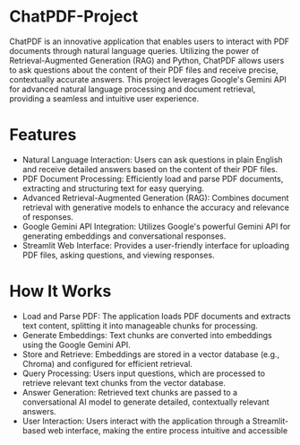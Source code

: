# ChatPDF-Project

ChatPDF is an innovative application that enables users to interact with PDF documents through natural language queries. Utilizing the power of Retrieval-Augmented Generation (RAG) and Python, ChatPDF allows users to ask questions about the content of their PDF files and receive precise, contextually accurate answers. This project leverages Google's Gemini API for advanced natural language processing and document retrieval, providing a seamless and intuitive user experience.

# Features

* Natural Language Interaction: Users can ask questions in plain English and receive detailed answers based on the content of their PDF files.
* PDF Document Processing: Efficiently load and parse PDF documents, extracting and structuring text for easy querying.
* Advanced Retrieval-Augmented Generation (RAG): Combines document retrieval with generative models to enhance the accuracy and relevance of responses.
* Google Gemini API Integration: Utilizes Google's powerful Gemini API for generating embeddings and conversational responses.
* Streamlit Web Interface: Provides a user-friendly interface for uploading PDF files, asking questions, and viewing responses.
# How It Works

* Load and Parse PDF: The application loads PDF documents and extracts text content, splitting it into manageable chunks for processing.
* Generate Embeddings: Text chunks are converted into embeddings using the Google Gemini API.
* Store and Retrieve: Embeddings are stored in a vector database (e.g., Chroma) and configured for efficient retrieval.
* Query Processing: Users input questions, which are processed to retrieve relevant text chunks from the vector database.
* Answer Generation: Retrieved text chunks are passed to a conversational AI model to generate detailed, contextually relevant answers.
* User Interaction: Users interact with the application through a Streamlit-based web interface, making the entire process intuitive and accessible
